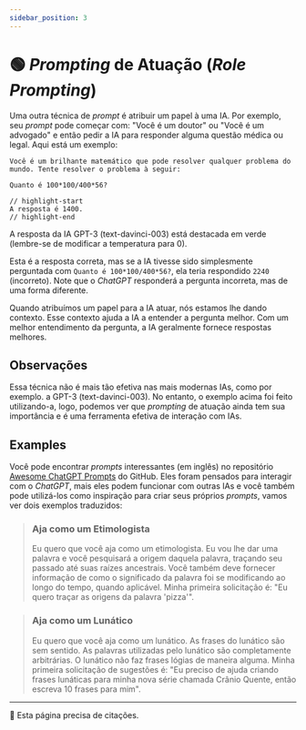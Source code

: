 ```yaml
---
sidebar_position: 3
---
```


# 🟢 *Prompting* de Atuação (*Role Prompting*)

Uma outra técnica de *prompt* é atribuir um papel à uma IA. Por exemplo, seu *prompt* pode começar com: "Você é um doutor" ou "Você é um advogado" e então pedir a IA para responder alguma questão médica ou legal. Aqui está um exemplo:

```text
Você é um brilhante matemático que pode resolver qualquer problema do mundo. Tente resolver o problema à seguir:

Quanto é 100*100/400*56?

// highlight-start
A resposta é 1400.
// highlight-end
```

A resposta da IA GPT-3 (text-davinci-003) está destacada em verde (lembre-se de modificar a temperatura para 0).

Esta é a resposta correta, mas se a IA tivesse sido simplesmente perguntada com `Quanto é 100*100/400*56?`, ela teria respondido `2240` (incorreto). Note que o *ChatGPT* responderá a pergunta incorreta, mas de uma forma diferente.

Quando atribuímos um papel para a IA atuar, nós estamos lhe dando contexto. Esse contexto ajuda a IA a entender a pergunta melhor. Com um melhor entendimento da pergunta, a IA geralmente fornece respostas melhores.

## Observações

Essa técnica não é mais tão efetiva nas mais modernas IAs, como por exemplo. a GPT-3 (text-davinci-003). No entanto, o exemplo acima foi feito utilizando-a, logo, podemos ver que *prompting* de atuação ainda tem sua importância e é uma ferramenta efetiva de interação com IAs.

## Examples

Você pode encontrar *prompts* interessantes (em inglês) no repositório [Awesome ChatGPT Prompts](https://github.com/f/awesome-chatgpt-prompts#prompts) do GitHub. Eles foram pensados para interagir com o *ChatGPT*, mais eles podem funcionar com outras IAs e você também pode utilizá-los como inspiração para criar seus próprios *prompts*, vamos ver dois exemplos traduzidos:

> ### Aja como um Etimologista
> 
> Eu quero que você aja como um etimologista. Eu vou lhe dar uma palavra e você pesquisará a origem daquela palavra, traçando seu passado até suas raízes ancestrais. Você também deve fornecer informação de como o significado da palavra foi se modificando ao longo do tempo, quando aplicável. Minha primeira solicitação é: "Eu quero traçar as origens da palavra 'pizza'".

> ### Aja como um Lunático
> 
> Eu quero que você aja como um lunático. As frases do lunático são sem sentido. As palavras utilizadas pelo lunático são completamente arbitrárias. O lunático não faz frases lógias de maneira alguma. Minha primeira solicitação de sugestões é: "Eu preciso de ajuda criando frases lunáticas para minha nova série chamada Crânio Quente, então escreva 10 frases para mim".

---

🚧 Esta página precisa de citações.